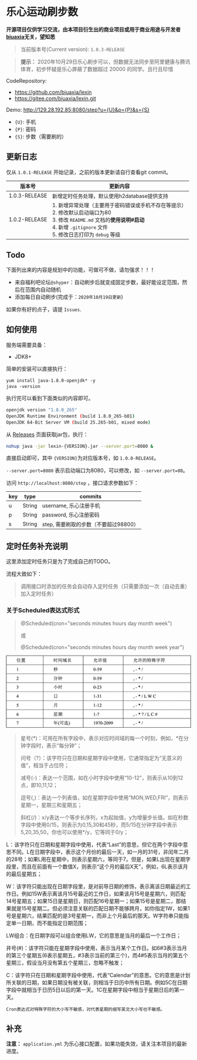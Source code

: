 # 乐心运动刷步数

**开源项目仅供学习交流，由本项目衍生出的商业项目或用于商业用途与开发者[biuaxia](https://github.com/biuaxia)无关，望知悉**

> 当前版本号(Current version): `1.0.3-RELEASE`

> **提示：** 2020年10月29日乐心刷步可以，但数据无法同步至阿里健康与腾讯体育，初步怀疑是乐心屏蔽了数据超过 20000 的同学。且行且珍惜

CodeRepository: 

- <https://github.com/biuaxia/lexin>
- <https://gitee.com/biuaxia/lexin.git>

Demo: <http://129.28.192.85:8080/step?u={U}&p={P}&s={S}>

- `{U}`: 手机
- `{P}`: 密码
- `{S}`: 步数（需要刷的）

## 更新日志

仅从 `1.0.1-RELEASE` 开始记录，之前的版本更新请自行查看git commit。

| 版本号 | 更新内容 |
| ----- | ------ |
| 1.0.3-RELEASE | 新增定时任务处理，默认使用h2database提供支持 |
| 1.0.2-RELEASE | 1. 新增异常处理（主要用于密码错误或手机不存在等提示） <br/> 2. 修改默认启动端口为80 <br/> 3. 修改 `README.md` 文档的**使用说明#启动** <br/> 4. 新增 `.gitignore` 文件 <br/> 5. 修改日志打印为 `debug` 等级 |

## Todo

下面列出来的内容是规划中的功能，可做可不做，请勿强求！！！

- 来自福利吧论坛`@shyper`：自动刷步后就变成固定步数，最好能设定范围，然后在范围内自动随机
- 添加每日自动刷步(完成于：`2020年10月19日更新`)

如果你有好的点子，请提 `Issues`.

## 如何使用

服务端需要具备：

- JDK8+

简单的安装可以直接执行：

```shell
yum install java-1.8.0-openjdk* -y
java -version
```

执行完可以看到下面类似的内容即可。

```bash
openjdk version "1.8.0_265"
OpenJDK Runtime Environment (build 1.8.0_265-b01)
OpenJDK 64-Bit Server VM (build 25.265-b01, mixed mode)
```

从 [Releases](https://github.com/biuaxia/lexin/releases) 页面获取jar包，执行：

```bash
nohup java -jar lexin-{VERSION}.jar --server.port=8080 &
```

直接启动即可，其中 `{VERSION}`为对应版本号，如 `1.0.0-RELEASE`。

`--server.port=8080` 表示启动端口为8080，可以修改，如 `--server.port=80`。

访问 `http://localhost:8080/step` ，接口请求参数如下：

| key | type | commits |
| --- | ---- | ------- |
| u | String | username, 乐心注册手机 |
| p | String | password, 乐心注册密码 |
| s | String | step, 需要刷取的步数（不要超过98800） |

## 定时任务补充说明

这里添加定时任务只是为了完成自己的TODO。

流程大致如下：

> 调用接口时添加的任务会自动存入定时任务（只需要添加一次（自动去重）加入定时任务）

### 关于Scheduled表达式形式

> @Scheduled(cron="seconds minutes hours day month week")
>
> 或
>
> @Scheduled(cron="seconds minutes hours day month week year")

![scheduled-cron.png](./doc/attachments/scheduled-cron.png)

> 星号(*)：可用在所有字段中，表示对应时间域的每一个时刻，例如，*在分钟字段时，表示“每分钟”；
>
> 问号（?）：该字符只在日期和星期字段中使用，它通常指定为“无意义的值”，相当于占位符；
>
> 减号(-)：表达一个范围，如在小时字段中使用“10-12”，则表示从10到12点，即10,11,12；
>
> 逗号(,)：表达一个列表值，如在星期字段中使用“MON,WED,FRI”，则表示星期一，星期三和星期五；
>
> 斜杠(/)：x/y表达一个等步长序列，x为起始值，y为增量步长值。如在秒数字段中使用0/15，则表示为0,15,30和45秒，而5/15在分钟字段中表示5,20,35,50，你也可以使用*/y，它等同于0/y；

L：该字符只在日期和星期字段中使用，代表“Last”的意思，但它在两个字段中意思不同。L在日期字段中，表示这个月份的最后一天，如一月的31号，非闰年二月的28号；如果L用在星期中，则表示星期六，等同于7。但是，如果L出现在星期字段里，而且在前面有一个数值X，则表示“这个月的最后X天”，例如，6L表示该月的最后星期五；

W：该字符只能出现在日期字段里，是对前导日期的修饰，表示离该日期最近的工作日。例如15W表示离该月15号最近的工作日，如果该月15号是星期六，则匹配14号星期五；如果15日是星期日，则匹配16号星期一；如果15号是星期二，那结果就是15号星期二。但必须注意关联的匹配日期不能够跨月，如你指定1W，如果1号是星期六，结果匹配的是3号星期一，而非上个月最后的那天。W字符串只能指定单一日期，而不能指定日期范围；

LW组合：在日期字段可以组合使用LW，它的意思是当月的最后一个工作日；

井号(#)：该字符只能在星期字段中使用，表示当月某个工作日。如6#3表示当月的第三个星期五(6表示星期五，#3表示当前的第三个)，而4#5表示当月的第五个星期三，假设当月没有第五个星期三，忽略不触发；

C：该字符只在日期和星期字段中使用，代表“Calendar”的意思。它的意思是计划所关联的日期，如果日期没有被关联，则相当于日历中所有日期。例如5C在日期字段中就相当于日历5日以后的第一天。1C在星期字段中相当于星期日后的第一天。

`Cron表达式对特殊字符的大小写不敏感，对代表星期的缩写英文大小写也不敏感。`

## 补充

**注意：** `application.yml` 为乐心接口配置，如果功能失效，请关注本项目的最新进度。

